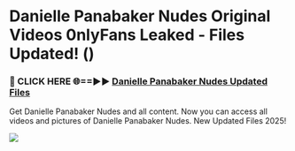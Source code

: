 # Danielle Panabaker Nudes Original Videos 0nlyFans Leaked - Files Updated! ()

<h3>🔴 CLICK HERE 🌐==►► <a href="https://tinyurl.com/2p9ay9w9" rel="nofollow">Danielle Panabaker Nudes Updated Files</a></h3>

Get Danielle Panabaker Nudes and all content. Now you can access all videos and pictures of Danielle Panabaker Nudes. New Updated Files 2025!

[![](https://i.imgur.com/KQgVmj3.gif)](https://tinyurl.com/2p9ay9w9)

